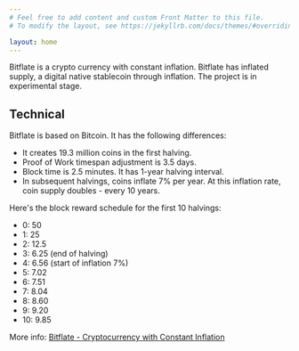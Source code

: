 ```yaml
---
# Feel free to add content and custom Front Matter to this file.
# To modify the layout, see https://jekyllrb.com/docs/themes/#overriding-theme-defaults

layout: home
---
```


Bitflate is a crypto currency with constant inflation.
Bitflate has inflated supply, a digital native stablecoin through inflation.
The project is in experimental stage.

Technical
----------------

Bitflate is based on Bitcoin. It has the following differences:

- It creates 19.3 million coins in the first halving.
- Proof of Work timespan adjustment is 3.5 days.
- Block time is 2.5 minutes. It has 1-year halving interval.
- In subsequent halvings, coins inflate 7% per year. At this inflation rate, coin supply doubles - every 10 years.

Here's the block reward schedule for the first 10 halvings:

- 0: 50
- 1: 25
- 2: 12.5
- 3: 6.25 (end of halving)
- 4: 6.56 (start of inflation 7%)
- 5: 7.02
- 6: 7.51
- 7: 8.04
- 8: 8.60
- 9: 9.20
- 10: 9.85

More info: [Bitflate - Cryptocurrency with Constant Inflation](https://bitflate.github.io/post/2019/04/14/bitflate-cryptocurrency-with-constant-inflation.html)